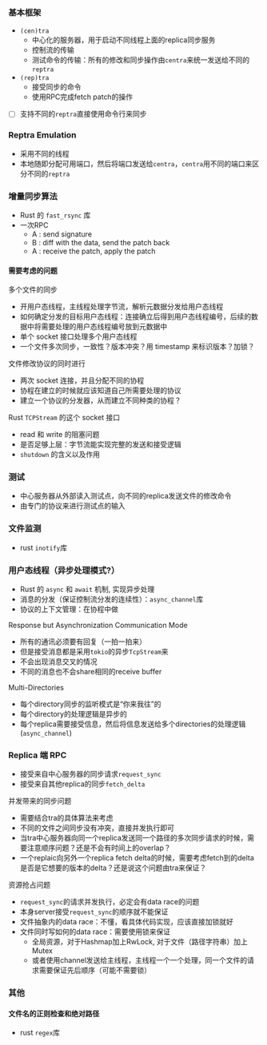 ### 基本框架

- `(cen)tra`
  - 中心化的服务器，用于启动不同线程上面的replica同步服务
  - 控制流的传输
  - 测试命令的传输：所有的修改和同步操作由`centra`来统一发送给不同的`reptra`
- `(rep)tra`
  - 接受同步的命令
  - 使用RPC完成fetch patch的操作
- [ ] 支持不同的`reptra`直接使用命令行来同步

### Reptra Emulation

- 采用不同的线程
- 本地随即分配可用端口，然后将端口发送给`centra`，`centra`用不同的端口来区分不同的`reptra`

###  增量同步算法

- Rust 的 `fast_rsync` 库
- 一次RPC
  - A : send signature
  - B : diff with the data, send the patch back
  - A : receive the patch, apply the patch

#### 需要考虑的问题

多个文件的同步
- 开用户态线程，主线程处理字节流，解析元数据分发给用户态线程
- 如何确定分发的目标用户态线程：连接确立后得到用户态线程编号，后续的数据中将需要处理的用户态线程编号放到元数据中
- 单个 socket 接口处理多个用户态线程
- 一个文件多次同步，一致性？版本冲突？用 timestamp 来标识版本？加锁？

文件修改协议的同时进行

- 两次 socket 连接，并且分配不同的协程
- 协程在建立的时候就应该知道自己所需要处理的协议
- 建立一个协议的分发器，从而建立不同种类的协程？

Rust `TCPStream` 的这个 socket 接口

- read 和 write 的阻塞问题
- 是否足够上层：字节流能实现完整的发送和接受逻辑
- `shutdown` 的含义以及作用

### 测试

- 中心服务器从外部读入测试点，向不同的replica发送文件的修改命令
- 由专门的协议来进行测试点的输入

### 文件监测

- rust `inotify`库

### 用户态线程（异步处理模式?）

- Rust 的 `async` 和 `await` 机制, 实现异步处理
- 消息的分发（保证控制流分发的连续性）：`async_channel`库
- 协议的上下文管理：在协程中做

Response but Asynchronization Communication Mode

- 所有的通讯必须要有回复（一拍一拍来）
- 但是接受消息都是采用`tokio`的异步`TcpStream`来
- 不会出现消息交叉的情况
- 不同的消息也不会share相同的receive buffer

Multi-Directories

- 每个directory同步的监听模式是“你来我往”的
- 每个directory的处理逻辑是异步的
- 每个replica需要接受信息，然后将信息发送给多个directories的处理逻辑 (`async_channel`)

### Replica 端 RPC

- 接受来自中心服务器的同步请求`request_sync`
- 接受来自其他replica的同步`fetch_delta`

并发带来的同步问题

- 需要结合tra的具体算法来考虑
- 不同的文件之间同步没有冲突，直接并发执行即可
- 当tra中心服务器向同一个replica发送同一个路径的多次同步请求的时候，需要注意顺序问题？还是不会有时间上的overlap？
- 一个replaic向另外一个replica fetch delta的时候，需要考虑fetch到的delta是否是它想要的版本的delta？还是说这个问题由tra来保证？

资源抢占问题

- `request_sync`的请求并发执行，必定会有data race的问题
- 本身server接受`request_sync`的顺序就不能保证
- 文件抽象内的data race：不懂，看具体代码实现，应该直接加锁就好
- 文件同时写如何的data race：需要使用锁来保证
  - 全局资源，对于Hashmap加上RwLock, 对于文件（路径字符串）加上Mutex
  - 或者使用channel发送给主线程，主线程一个一个处理，同一个文件的请求需要保证先后顺序（可能不需要锁）

### 其他

#### 文件名的正则检查和绝对路径

- rust `regex`库
